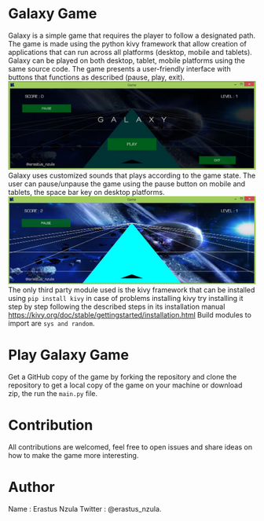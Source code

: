 Galaxy Game
===========
Galaxy is a simple game that requires the player to follow a designated path.
The game is made using the python kivy framework that allow creation of applications
that can run across all platforms (desktop, mobile and tablets).
Galaxy can be played on both desktop, tablet, mobile platforms using the same source code.
The game presents a user-friendly interface with buttons that functions as described
(pause, play, exit).
![Image](images/galaxy.JPG)
Galaxy uses customized sounds that plays according to the game state.
The user can pause/unpause the game using the pause button
on mobile and tablets, the space bar key on desktop platforms.
![Second Image](images/galaxy1.JPG)
The only third party module used is the kivy framework that can be installed using
`pip install kivy` in case of problems installing kivy try installing it step by step
following the described steps in its installation manual
https://kivy.org/doc/stable/gettingstarted/installation.html
Build modules to import are `sys and random`.

Play Galaxy Game
================
Get a GitHub copy of the game by forking the repository and clone the repository to get a local
copy of the game on your machine or download zip, the run the `main.py` file.

Contribution
============
All contributions are welcomed, feel free to open issues and share ideas on how to make the
game more interesting.

Author
======
Name : Erastus Nzula
Twitter : @erastus_nzula.







